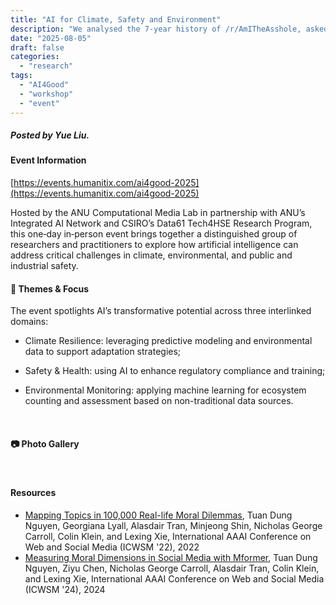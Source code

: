```yaml
---
title: "AI for Climate, Safety and Environment"
description: "We analysed the 7-year history of /r/AmITheAsshole, asked two questions and got two surprising answers."
date: "2025-08-05"
draft: false
categories:
  - "research"
tags:
  - "AI4Good"
  - "workshop"
  - "event"
---
```


##### Posted by _Yue Liu_.

#### **Event Information**

[https://events.humanitix.com/ai4good-2025](https://events.humanitix.com/ai4good-2025)

Hosted by the ANU Computational Media Lab in partnership with ANU’s Integrated AI Network and CSIRO’s Data61 Tech4HSE Research Program, this one‑day in‑person event brings together a distinguished group of researchers and practitioners to explore how artificial intelligence can address critical challenges in climate, environmental, and public and industrial safety.

#### **🎯 Themes & Focus**

The event spotlights AI’s transformative potential across three interlinked domains:

- Climate Resilience: leveraging predictive modeling and environmental data to support adaptation strategies;

- Safety & Health: using AI to enhance regulatory compliance and training;

- Environmental Monitoring: applying machine learning for ecosystem counting and assessment based on non-traditional data sources.

<br/>

#### **📷 Photo Gallery**



<br/>

#### **Resources**

* [Mapping Topics in 100,000 Real-life Moral Dilemmas](https://arxiv.org/abs/2203.16762), Tuan Dung Nguyen, Georgiana Lyall, Alasdair Tran, Minjeong Shin, Nicholas George Carroll, Colin Klein, and Lexing Xie, International AAAI Conference on Web and Social Media (ICWSM '22), 2022
* [Measuring Moral Dimensions in Social Media with Mformer](https://arxiv.org/abs/2311.10219), Tuan Dung Nguyen, Ziyu Chen, Nicholas George Carroll, Alasdair Tran, Colin Klein, and Lexing Xie, International AAAI Conference on Web and Social Media (ICWSM '24), 2024
